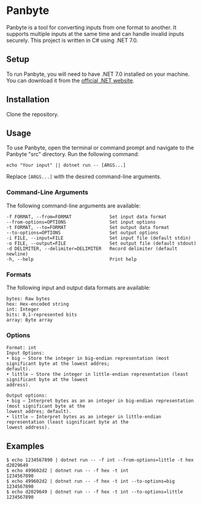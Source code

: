 # Panbyte
Panbyte is a tool for converting inputs from one format to another.
It supports multiple inputs at the same time and can handle invalid inputs securely. 
This project is written in C# using .NET 7.0.

## Setup
To run Panbyte, you will need to have .NET 7.0 installed on your machine. You can download it from the [official .NET website](https://dotnet.microsoft.com/en-us/download/dotnet/7.0).

## Installation
Clone the repository.

## Usage
To use Panbyte, open the terminal or command prompt and navigate to the Panbyte "src" directory. Run the following command:
```
echo "Your input" || dotnet run -- [ARGS...]
```
Replace ```[ARGS...]``` with the desired command-line arguments.

### Command-Line Arguments
The following command-line arguments are available:
```
-f FORMAT, --from=FORMAT              Set input data format
--from-options=OPTIONS                Set input options
-t FORMAT, --to=FORMAT                Set output data format
--to-options=OPTIONS                  Set output options
-i FILE, --input=FILE                 Set input file (default stdin)
-o FILE, --output=FILE                Set output file (default stdout)
-d DELIMITER, --delimiter=DELIMITER   Record delimiter (default newline)
-h, --help                            Print help
```
### Formats
The following input and output data formats are available:
```
bytes: Raw bytes
hex: Hex-encoded string
int: Integer
bits: 0,1-represented bits
array: Byte array
```
### Options
```
Format: int
Input Options:
• big – Store the integer in big-endian representation (most significant byte at the lowest addres;
default).
• little – Store the integer in little-endian representation (least significant byte at the lowest
address).

Output options:
• big – Interpret bytes as an an integer in big-endian representation (most significant byte at the
lowest addres; default).
• little – Interpret bytes as an integer in little-endian representation (least significant byte at the
lowest address).
```

## Examples
```
$ echo 1234567890 | dotnet run -- -f int --from-options=little -t hex
d2029649
$ echo 499602d2 | dotnet run -- -f hex -t int
1234567890
$ echo 499602d2 | dotnet run -- -f hex -t int --to-options=big
1234567890
$ echo d2029649 | dotnet run -- -f hex -t int --to-options=little
1234567890
```
